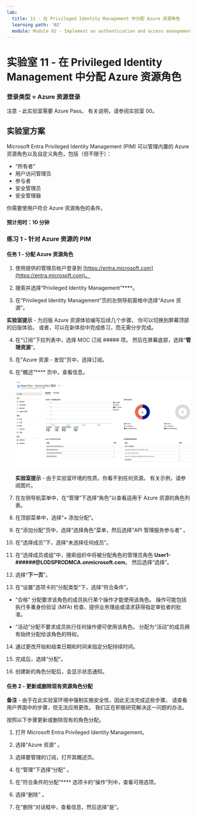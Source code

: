 ```yaml
---
lab:
  title: 11 - 在 Privileged Identity Management 中分配 Azure 资源角色
  learning path: '02'
  module: Module 02 - Implement an authentication and access management solution
---
```


# 实验室 11 - 在 Privileged Identity Management 中分配 Azure 资源角色

### 登录类型 = Azure 资源登录

注意 - 此实验室需要 Azure Pass。 有关说明，请参阅实验室 00。

## 实验室方案

Microsoft Entra Privileged Identity Management (PIM) 可以管理内置的 Azure 资源角色以及自定义角色，包括（但不限于）：

- “所有者”
- 用户访问管理员
- 参与者
- 安全管理员
- 安全管理器

你需要使用户符合 Azure 资源角色的条件。

#### 预计用时：10 分钟

### 练习 1 - 针对 Azure 资源的 PIM

#### 任务 1 - 分配 Azure 资源角色

1. 使用提供的管理员帐户登录到 [https://entra.microsoft.com](https://entra.microsoft.com)。

2. 搜索并选择“Privileged Identity Management”****。

3. 在“Privileged Identity Management”页的左侧导航窗格中选择“Azure 资源”。

**实验室提示** - 为旧版 Azure 资源体验编写后续几个步骤。  你可以切换到屏幕顶部的旧版体验。 或者，可以在新体验中完成练习，而无需分步完成。

4. 在“订阅”下拉列表中，选择 MOC 订阅 ##### 项。 然后在屏幕底部，选择“**管理资源**”。

5. 在“Azure 资源 - 发现”页中，选择订阅。

6. 在“概述”**** 页中，查看信息。

   ![显示最近添加的 Azure 资源的屏幕图像](./media/lp4-mod3-pim-az-resource-overview.png)

   **实验室提示** - 由于实验室环境的性质，你看不到任何资源。 有关示例，请参阅图片。

7. 在左侧导航菜单中，在“管理”下选择“角色”以查看适用于 Azure 资源的角色列表。

8. 在顶部菜单中，选择“+ 添加分配”。

9. 在“添加分配”页中，选择“选择角色”菜单，然后选择“API 管理服务参与者” 。

10. 在“选择成员”下，选择“未选择任何成员”。

11. 在“选择成员或组”中，搜索组织中将被分配角色的管理员角色 **User1-######@LODSPRODMCA.onmicrosoft.com**。  然后选择“选择”。

12. 选择“**下一页**”。

13. 在“设置”选项卡的“分配类型”下，选择“符合条件”。

   - “合格”  分配要求该角色的成员执行某个操作才能使用该角色。 操作可能包括执行多重身份验证 (MFA) 检查、提供业务理由或请求获得指定审批者的批准。

   - “活动”分配不要求成员执行任何操作便可使用该角色。 分配为“活动”的成员拥有始终分配给该角色的特权。

14. 通过更改开始和结束日期和时间来指定分配持续时间。

15. 完成后，选择“分配”。

16. 创建新的角色分配后，会显示状态通知。

#### 任务 2 - 更新或删除现有资源角色分配

**备注** - 由于在此实验室环境中强制实施安全性，因此无法完成这些步骤。  请查看用户界面中的步骤，但无法应用更改。  我们正在积极研究解决这一问题的办法。

按照以下步骤更新或删除现有的角色分配。

1. 打开 Microsoft Entra Privileged Identity Management。

2. 选择“Azure 资源” 。

3. 选择要管理的订阅，打开其概述页。

4. 在“管理”下选择“分配” 。

5. 在“符合条件的分配”**** 选项卡的“操作”列中，查看可用选项。

6. 选择“删除” 。

7. 在“删除”对话框中，查看信息，然后选择“是”。
